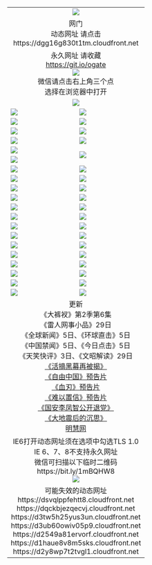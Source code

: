 ﻿<table>
  <tr></tr>
  <tr><td colspan=2 align=center><img src="https://cloud.githubusercontent.com/assets/11880933/13434984/f430fae2-e012-11e5-814f-c2df1e82b247.jpg" /></td></tr>
  <tr><td colspan=2 align=center>网门<br>动态网址 请点击
<br>https://dgg16g830t1tm.cloudfront.net
    </td>
  </tr>
  <tr>
    <td colspan=2 align=center>永久网址 请收藏<br/><a href="https://git.io/ogate" target="_blank">https://git.io/ogate</a><br/><a href="https://dgg16g830t1tm.cloudfront.net/Up/0WMGDL2.png" target="_blank"><img src="https://dgg16g830t1tm.cloudfront.net/Up/0WMGD2.png"/></a>
    <br>微信请点击右上角三个点<br>选择在浏览器中打开<br></td>
  </tr>
  <tr>
    <td colspan=2 align=center><a href="https://dgg16g830t1tm.cloudfront.net/ogUP.aspx?name=0oGate.apk" target="_blank"><img src="https://dgg16g830t1tm.cloudfront.net/Up/0WMAZ.jpg" /></a></td>
  </tr>
  <tr>
    <td><a href="https://dgg16g830t1tm.cloudfront.net/ogNice.aspx" target="_blank"><img src="https://dgg16g830t1tm.cloudfront.net/Up/0WCYY.jpg" /></a></td>
    <td><a href="https://dgg16g830t1tm.cloudfront.net/onCO.aspx?ob=600%E4%BA%8B%E7%89%A9&op=%E5%A2%9E%E5%88%A0%E6%94%B9&args=WH1~%23%E7%B1%BB%E5%9E%8B6%E6%96%B0%E9%97%BB%7c%23%E7%B1%BB%E5%9E%8B6%E8%AF%84%E8%AE%BA&mode=" target="_blank"><img src="https://dgg16g830t1tm.cloudfront.net/Up/0WZTT.jpg" /></a></td> 
  </tr>
  <tr>
    <td><a href="https://dgg16g830t1tm.cloudfront.net/ogDY.aspx" target="_blank"><img src="https://dgg16g830t1tm.cloudfront.net/Up/0FK.jpg" /></a></td>
    <td><a href="https://dgg16g830t1tm.cloudfront.net/ogST.aspx" target="_blank"><img src="https://dgg16g830t1tm.cloudfront.net/Up/0ST.jpg" /></a></td> 
  </tr>
  <tr>
    <!--td rowspan=2><a href="https://dgg16g830t1tm.cloudfront.net/ogUP.aspx?name=WJ.mp4&count=T:1,480P:1" target="_blank"><img src="https://dgg16g830t1tm.cloudfront.net/Up/WJ.jpg" /></a></td-->
    <td><a href="https://dgg16g830t1tm.cloudfront.net/ogUP.aspx?name=11DKC.mp4&count=T:2,2:6,1:16" target="_blank"><img src="https://dgg16g830t1tm.cloudfront.net/Up/11DKC.jpg" /></a></td> 
    <td><div><a href="https://dgg16g830t1tm.cloudfront.net/ogUP.aspx?name=LRWS.mp4&count=7B:8,6B:44,5A:10,5B:35,4A:14,4B:19,3A:10,3B:26,2A:16,2B:21,1A:23,1B:29&current=7B:8" target="_blank"><img src="https://dgg16g830t1tm.cloudfront.net/Up/LRWS.jpg" /></a></td>
   </tr>
  <tr>
    <td><a href="https://dgg16g830t1tm.cloudfront.net/ogUP.aspx?name=LRSH.mp4&count=W:13,2:10" target="_blank"><img src="https://dgg16g830t1tm.cloudfront.net/Up/LRSH.jpg" /></a></td>
    <td><a href="https://dgg16g830t1tm.cloudfront.net/ogNiceVedio.aspx" target="_blank"><img src="https://dgg16g830t1tm.cloudfront.net/Up/TGKDY.jpg" /></a></td>
  </tr>
  <tr>
    <td><a href="https://dgg16g830t1tm.cloudfront.net/ogUP.aspx?name=JQR.mp4&count=2" target="_blank"><img src="https://dgg16g830t1tm.cloudfront.net/Up/JQR.jpg" /></a></td>   
    <td rowspan=2><a href="https://dgg16g830t1tm.cloudfront.net/ogUP.aspx?name=JP.mp4&count=9" target="_blank"><img src="https://dgg16g830t1tm.cloudfront.net/Up/JP.jpg" /></td>
  </tr>
  <tr>
    <td><a href="https://dgg16g830t1tm.cloudfront.net/ogUP.aspx?name=WH.mp4" target="_blank"><img src="https://dgg16g830t1tm.cloudfront.net/Up/WH.jpg" /></a></td>
  </tr>
  <tr>
    <td><a href="https://dgg16g830t1tm.cloudfront.net/ogUP.aspx?name=SSZJ.mp4&count=SP:6,480P:9" target="_blank"><img src="https://dgg16g830t1tm.cloudfront.net/Up/SSZJ.jpg" /></a></td>
    <td><a href="https://dgg16g830t1tm.cloudfront.net/ogUP.aspx?name=ZY.mp4&count=2015:16" target="_blank"><img src="https://dgg16g830t1tm.cloudfront.net/Up/ZY.jpg" /></a</td>
  </tr>
  <tr>
    <td><a href="https://dgg16g830t1tm.cloudfront.net/ogUP.aspx?name=XTFY.mp4&count=B:2,A:24" target="_blank"><img src="https://dgg16g830t1tm.cloudfront.net/Up/XTFY.jpg" /></a></td>
    <td><a href="https://dgg16g830t1tm.cloudfront.net/ogUP.aspx?name=1XQK.mp4&count=13" target="_blank"><img src="https://dgg16g830t1tm.cloudfront.net/Up/1XQK.jpg" /></a</td>
  </tr>
  <tr>
    <td><a href="https://dgg16g830t1tm.cloudfront.net/ogUP.aspx?name=1LYF.mp4&count=2" target="_blank"><img src="https://dgg16g830t1tm.cloudfront.net/Up/1LYF0.jpg" /></a></td>
    <td><a href="https://dgg16g830t1tm.cloudfront.net/ogUP.aspx?name=1ZGC.mp4&count=6" target="_blank"><img src="https://dgg16g830t1tm.cloudfront.net/Up/1ZGC0.jpg" /></a></td>
  </tr>
  <tr>
    <td><a href="https://dgg16g830t1tm.cloudfront.net/ogUP.aspx?name=1ZKM.mp4&count=3&current=3" target="_blank"><img src="https://dgg16g830t1tm.cloudfront.net/Up/1ZKM0.jpg" /></a></td>  
    <td><a href="https://dgg16g830t1tm.cloudfront.net/ogUP.aspx?name=1WWY.mp4&count=6&current=6" target="_blank"><img src="https://dgg16g830t1tm.cloudfront.net/Up/1WWY0.jpg" /></a></td>
  </tr>
  <tr>
    <td><a href="https://dgg16g830t1tm.cloudfront.net/ogUP.aspx?name=10JGY.mp4&count=3" target="_blank"><img src="https://dgg16g830t1tm.cloudfront.net/Up/10JGY0.jpg" /></a></td>
    <td><a href="https://dgg16g830t1tm.cloudfront.net/ogUP.aspx?name=10CYS.mp4&count=2" target="_blank"><img src="https://dgg16g830t1tm.cloudfront.net/Up/10CYS0.jpg" /></a></td>
  </tr>
  <tr>
    <td><a href="https://dgg16g830t1tm.cloudfront.net/ogUP.aspx?name=4SQQ.mp4&count=201603:5,201602:20,201601:21&current=201603:5" target="_blank"><img src="https://dgg16g830t1tm.cloudfront.net/Up/4SQQ0.jpg"/></a></td>
    <td><a href="https://dgg16g830t1tm.cloudfront.net/ogUP.aspx?name=4SHQ.mp4&count=201603:5,201602:27,201601:28&current=201603:5" target="_blank"><img src="https://dgg16g830t1tm.cloudfront.net/Up/4SHQ0.jpg"/></a></td>
  </tr>
  <tr>
    <td><a href="https://dgg16g830t1tm.cloudfront.net/ogUP.aspx?name=4SZG.mp4&count=201603:5,201602:21,201601:23&current=201603:5" target="_blank"><img src="https://dgg16g830t1tm.cloudfront.net/Up/4SZG0.jpg"/></a></td>
    <td><a href="https://dgg16g830t1tm.cloudfront.net/ogUP.aspx?name=4SDJ.mp4&count=201603A:5,201603B:4,201602A:24,201602B:7,201601A:48,201601B:6&current=201603A:5" target="_blank"><img src="https://dgg16g830t1tm.cloudfront.net/Up/4SDJ0.jpg"/></a></td>
  </tr>
  <tr>
    <td><a href="https://dgg16g830t1tm.cloudfront.net/ogUP.aspx?name=4CTX.mp4&count=201603:1,201602:3,201601:4&current=201603:1" target="_blank"><img src="https://dgg16g830t1tm.cloudfront.net/Up/4CTX0.jpg"/></a></td>
    <td><a href="https://dgg16g830t1tm.cloudfront.net/ogUP.aspx?name=4CWZ.mp4&count=201602:4,201601:4&current=201602:4" target="_blank"><img src="https://dgg16g830t1tm.cloudfront.net/Up/4CWZ0.jpg"/></a></td>
  </tr>
  <tr>
    <td><a href="https://dgg16g830t1tm.cloudfront.net/onUP.aspx?name=https://d2t6x1lwzcff38.cloudfront.net/" target="_blank"><img src="https://dgg16g830t1tm.cloudfront.net/Up/0DTW.jpg"/></a></td>
    <td><a href="https://dgg16g830t1tm.cloudfront.net/onUP.aspx?name=https://d240ns8up8earz.cloudfront.net/acenter/" target="_blank"><img src="https://dgg16g830t1tm.cloudfront.net/Up/0TDW.jpg" /></a></td>
  </tr>
  <tr>
    <td><a href="https://dgg16g830t1tm.cloudfront.net/onUP.aspx?name=https://d4508d6vomz2p.cloudfront.net/gb/nsc413.htm" target="_blank"><img src="https://dgg16g830t1tm.cloudfront.net/Up/0DJY.jpg" /></a></td>
    <td><a href="https://dgg16g830t1tm.cloudfront.net/onUP.aspx?name=https://d3bxwq7vzudb5l.cloudfront.net/xtr/gb/prog204.html" target="_blank"><img src="https://dgg16g830t1tm.cloudfront.net/Up/0XTR.jpg" /></a></td>
  </tr>
  <tr>
    <td><a href="https://dgg16g830t1tm.cloudfront.net/onUP.aspx?name=https://d3aj00iefsmfgc.cloudfront.net/" target="_blank"><img src="https://dgg16g830t1tm.cloudfront.net/Up/0MHW.jpg" /></a></td>
    <td><a href="https://dgg16g830t1tm.cloudfront.net/onUP.aspx?name=https://d1lcj91uv80klr.cloudfront.net/" target="_blank"><img src="https://dgg16g830t1tm.cloudfront.net/Up/0ZJW.jpg" /></a></td>
  </tr>
  <tr>
    <td><a href="https://dgg16g830t1tm.cloudfront.net/ogUP.aspx?name=0FG.zip" target="_blank"><img src="https://dgg16g830t1tm.cloudfront.net/Up/0FG.jpg" /></a></td>
    <td><a href="https://dgg16g830t1tm.cloudfront.net/ogUP.aspx?name=0FGA.apk" target="_blank"><img src="https://dgg16g830t1tm.cloudfront.net/Up/0FGA.jpg" /></a></td>
  </tr>
  <tr>
    <td><a href="https://dgg16g830t1tm.cloudfront.net/ogUP.aspx?name=0U.zip" target="_blank"><img src="https://dgg16g830t1tm.cloudfront.net/Up/0U.jpg" /></a></td>
    <td><a href="https://dgg16g830t1tm.cloudfront.net/ogUP.aspx?name=0UA.apk" target="_blank"><img src="https://dgg16g830t1tm.cloudfront.net/Up/0UA.jpg" /></a></td>
  </tr>
  <tr>
    <td><a href="https://dgg16g830t1tm.cloudfront.net/ogUP.aspx?name=0iPPOTV.zip" target="_blank"><img src="https://dgg16g830t1tm.cloudfront.net/Up/0iPPOTV.jpg" /></a></td>
    <td><a href="https://dgg16g830t1tm.cloudfront.net/ogUP.aspx?name=0iNTD.apk" target="_blank"><img src="https://dgg16g830t1tm.cloudfront.net/Up/0iNTD.jpg" /></a></td>
  </tr>
  <tr>
    <td colspan=2 align=center>更新<br>
      《大裤衩》第2季第6集<br>
      《雷人网事小品》29日<br>
      《全球新闻》5日、《环球直击》5日<br>
      《中国禁闻》5日、《今日点击》5日<br>
      《天笑快评》3日、《文昭解读》29日<br>
      <a href="https://dgg16g830t1tm.cloudfront.net/ogUP.aspx?name=SSZJ480P9.mp4" target="_blank">《活摘黑幕再被揭》</a><br>
      <a href="https://dgg16g830t1tm.cloudfront.net/ogUP.aspx?name=11ZYZG0.mp4" target="_blank">《自由中国》预告片</a><br>
      <a href="https://dgg16g830t1tm.cloudfront.net/ogUP.aspx?name=11XR.mp4" target="_blank">《血刃》预告片</a><br>
      <a href="https://dgg16g830t1tm.cloudfront.net/ogUP.aspx?name=11NYZX.mp4&count=2" target="_blank">《难以置信》预告片</a><br>
      <a href="https://dgg16g830t1tm.cloudfront.net/ogUP.aspx?name=4LFZ.mp4" target="_blank">《国安李凤智公开退党》</a><br>
      <a href="https://dgg16g830t1tm.cloudfront.net/ogUP.aspx?name=4DDZHDCS.mp4" target="_blank">《大地震后的沉思》</a><br>
      <a href="https://dgg16g830t1tm.cloudfront.net/onUP.aspx?name=https://www.minghui.org/" target="_blank">明慧网</a></td>
    </td>
  </tr>
  <tr>
    <td colspan=2 align=center>IE6打开动态网址须在选项中勾选TLS 1.0<br/>IE 6、7、8不支持永久网址<br/>
      微信可扫描以下临时二维码<br/>https://bit.ly/1mBQHW8<br/><a href="https://dgg16g830t1tm.cloudfront.net/Up/0WMGDL3.png" target="_blank"><img src="https://dgg16g830t1tm.cloudfront.net/Up/0WMGD3.png"/></a><br>
  </tr>
  <tr>
    <td colspan=2 align=center>可能失效的动态网址
<br>https://dsvqlppfehtt8.cloudfront.net
<br>https://dqckbjezqecvj.cloudfront.net
<br>https://d3tw5h25yus3un.cloudfront.net
<br>https://d3ub60owiv05p9.cloudfront.net
<br>https://d2549a81ervorf.cloudfront.net
<br>https://d1haue8v8m5sks.cloudfront.net
<br>https://d2y8wp7t2tvgl1.cloudfront.net
    </td>
  </tr>
</table>
